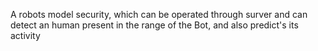 A robots model security, which can be operated through surver and can detect an human present in the range of the Bot, and also predict's its activity
